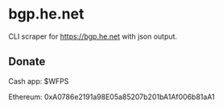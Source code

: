# bgp.he.net
CLI scraper for https://bgp.he.net with json output.






## Donate

Cash app: $WFPS

Ethereum: 0xA0786e2191a98E05a85207b201bA1Af006b81aA1
